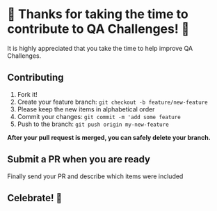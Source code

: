 # 🎉 Thanks for taking the time to contribute to QA Challenges! 🎉

It is highly appreciated that you take the time to help improve QA Challenges.

## Contributing

1. Fork it!
2. Create your feature branch: `git checkout -b feature/new-feature`
3. Please keep the new items in alphabetical order
4. Commit your changes: `git commit -m 'add some feature`
5. Push to the branch: `git push origin my-new-feature`

**After your pull request is merged, you can safely delete your branch.**

## Submit a PR when you are ready

Finally send your PR and describe which items were included

## Celebrate! 🎉